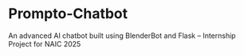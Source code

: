 # Prompto-Chatbot
An advanced AI chatbot built using BlenderBot and Flask – Internship Project for NAIC 2025

